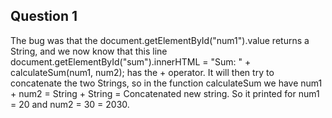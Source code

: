 ## Question 1

The bug was that the document.getElementById("num1").value returns a String, and we now know that this line
  document.getElementById("sum").innerHTML = "Sum: " + calculateSum(num1, num2);
has the + operator. It will then try to concatenate the two Strings, so in the function calculateSum we have 
num1 + num2 = String + String = Concatenated new string.
So it printed for num1 = 20 and num2 = 30 = 2030.